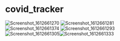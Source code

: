 # covid_tracker

![Screenshot_1612661270](https://user-images.githubusercontent.com/45439722/107133920-f44e9900-68f5-11eb-947a-8d6e168d2fe6.png) ![Screenshot_1612661281](https://user-images.githubusercontent.com/45439722/107133923-fb75a700-68f5-11eb-8b42-cff6d283be64.png)![Screenshot_1612661374](https://user-images.githubusercontent.com/45439722/107133928-0c261d00-68f6-11eb-8026-bb9c2504cf2e.png)
[](![Screenshot_1612662159](https://user-images.githubusercontent.com/45439722/107134000-cb7ad380-68f6-11eb-95d0-9608b085d19a.png))
![Screenshot_1612661293](https://user-images.githubusercontent.com/45439722/107133924-003a5b00-68f6-11eb-94ee-dca64077fc4d.png)![Screenshot_1612661305](https://user-images.githubusercontent.com/45439722/107133925-04ff0f00-68f6-11eb-8f80-88a6197f764a.png)![Screenshot_1612661333](https://user-images.githubusercontent.com/45439722/107133926-08929600-68f6-11eb-8879-b38079b1722d.png)


